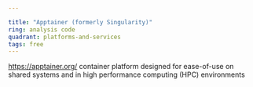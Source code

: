 ```yaml
---

title: "Apptainer (formerly Singularity)"
ring: analysis code
quadrant: platforms-and-services
tags: free
---
```

https://apptainer.org/
container platform designed for ease-of-use on shared systems and in high performance computing (HPC) environments

